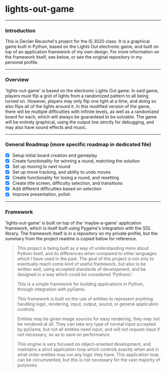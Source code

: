 # lights-out-game
 
-------

### Introduction

This is Declan Reuschel's project for the IS 3020 class. It is a graphical game built in Python, based on the
Lights Out electronic game, and built on top of an application framework of my own design. For more information
on the framework itself, see below, or see the original repository in my personal profile.

--------

### Overview

'lights-out-game' is based on the electronic Lights Out game. In said game, players must flip a grid of lights
from a randomized pattern to all being turned on. However, players may only flip one light at a time, and doing
so also flips all of the lights around it. In this modified version of the game, there will be multiple difficulties
with infinite levels, as well as a randomized board for each, which will always be guaranteed to be solvable.
The game will be entirely graphical, using the output line strictly for debugging, and may also have sound effects and music.

--------

### General Roadmap (more specific roadmap in dedicated file)

- [x] Setup initial board creation and gameplay
- [x] Create functionality for winning a round, matching the solution
- [x] Set up moving to next round
- [x] Set up move tracking, and ability to undo moves
- [x] Create functionality for losing a round, and resetting
- [x] Create title screen, difficulty selection, and transitions
- [x] Add different difficulties based on selection
- [x] Improve presentation, polish

--------

### Framework

'lights-out-game' is built on top of the 'maybe-a-game' application framework, which is itself built using
Pygame's integration with the SDL library. The framework itself is in a repository on my private profile,
but the summary from the project readme is copied below for reference.

>This project is being built as a way of understanding more about Python itself, and its differences
>when compared to other languages which I have used in the past. The goal of this project is not only
>to eventually reach some kind of useful framework, but also to be written well, using accepted standards
>of development, and be designed in a way which could be considered 'Pythonic'.
>
>This is a simple framework for building applications in Python, through integration with pyGame.
>
>This framework is built on the use of entities to represent anything handling logic, rendering, input, output,
>sound, or general application controls.
>
>Entities may be given image sources for easy rendering, they may not be rendered at all. They can take
>any type of normal input accepted by pyGame, but not all entities need input, and will not request input
>if not necessary, so as to save on performance.
>
>This engine is very focused on object-oriented development, and maintains a strict application loop which controls
>exactly when and in what order entities may run any logic they have. This application loop can be circumvented,
>but this is not necessary for the vast majority of purposes.
